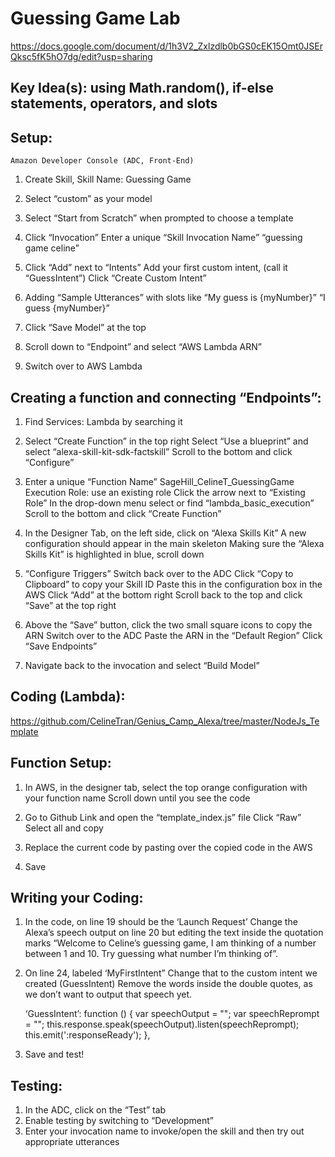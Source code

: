 # Guessing Game Lab 

https://docs.google.com/document/d/1h3V2_Zxlzdlb0bGS0cEK15Omt0JSErQksc5fK5hO7dg/edit?usp=sharing

## Key Idea(s): using Math.random(), if-else statements, operators, and slots

## Setup: 
	Amazon Developer Console (ADC, Front-End)

1. Create Skill, Skill Name: Guessing Game
2. Select “custom” as your model
3. Select “Start from Scratch” when prompted to choose a template
4. Click “Invocation” 
   Enter a unique “Skill Invocation Name”
   “guessing game celine” 

5. Click “Add” next to “Intents” 
   Add your first custom intent, (call it “GuessIntent”)
   Click “Create Custom Intent”

6. Adding “Sample Utterances” with slots like
   “My guess is {myNumber}”
   “I guess {myNumber}” 

7. Click “Save Model” at the top
8. Scroll down to “Endpoint” and select “AWS Lambda ARN” 
9. Switch over to AWS Lambda

## Creating a function and connecting “Endpoints”:

1. Find Services: Lambda by searching it
2. Select “Create Function” in the top right
   Select “Use a blueprint” and select “alexa-skill-kit-sdk-factskill”
   Scroll to the bottom and click “Configure” 
   
3. Enter a unique “Function Name” 
   SageHill_CelineT_GuessingGame
   Execution Role: use an existing role 
   Click the arrow next to “Existing Role”
      In the drop-down menu select or find “lambda_basic_execution”
   Scroll to the bottom and click “Create Function” 

4. In the Designer Tab, on the left side, click on “Alexa Skills Kit” 
   A new configuration should appear in the main skeleton
   Making sure the “Alexa Skills Kit” is highlighted in blue, scroll down 

5. “Configure Triggers” 
   Switch back over to the ADC 
   Click “Copy to Clipboard” to copy your Skill ID
   Paste this in the configuration box in the AWS
   Click “Add” at the bottom right
   Scroll back to the top and click “Save” at the top right

6. Above the “Save” button, click the two small square icons to copy the ARN
   Switch over to the ADC
   Paste the ARN in the “Default Region” 
   Click “Save Endpoints”

7. Navigate back to the invocation and select “Build Model”

## Coding (Lambda): 

https://github.com/CelineTran/Genius_Camp_Alexa/tree/master/NodeJs_Template

## Function Setup: 

1. In AWS, in the designer tab, select the top orange configuration with your function name
   Scroll down until you see the code 

2. Go to Github Link and open the “template_index.js” file 
   Click “Raw” 
   Select all and copy 

3. Replace the current code by pasting over the copied code  in the AWS
4. Save

## Writing your Coding: 

1. In the code, on line 19 should be the ‘Launch Request’ 
   Change the Alexa’s speech output on line 20 but editing the text inside the quotation marks
   “Welcome to Celine’s guessing game, I am thinking of a number between 1 and 10. Try guessing what number I’m thinking of”. 

2. On line 24, labeled ‘MyFirstIntent” 
   Change that to the custom intent we created (GuessIntent)
   Remove the words inside the double quotes, as we don’t want to output that speech yet.
   
   ‘GuessIntent’: function () {
        var speechOutput = "";
        var speechReprompt = "";
        this.response.speak(speechOutput).listen(speechReprompt);
        this.emit(':responseReady');
    },

3. Save and test!

## Testing:

1. In the ADC, click on the “Test” tab
2. Enable testing by switching to “Development” 
3. Enter your invocation name to invoke/open the skill and then try out appropriate utterances 






